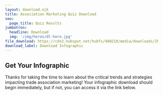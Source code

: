 ```yaml
---
layout: download.njk
title: Association Marketing Quiz Download
seo:
  page_title: Quiz Results
jumbotron:
  headline: Download
  img: '/img/heros/dl-hero.jpg'
file_download: https://cdn2.hubspot.net/hubfs/480219/media/downloads/IND_Assoc_marketing.zip
download_label: Download Infographic
---
```


## Get Your Infographic

Thanks for taking the time to learn about the critical trends and strategies impacting trade association marketing! Your infographic download should begin immediately, but if not, you can access it via the link below. 